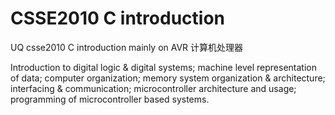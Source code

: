 # CSSE2010 C introduction
UQ csse2010 C introduction mainly on AVR 计算机处理器

Introduction to digital logic & digital systems; machine level representation of data; computer organization; memory system organization & architecture; interfacing & communication; microcontroller architecture and usage; programming of microcontroller based systems.


